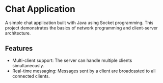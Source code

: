 # Chat Application

A simple chat application built with Java using Socket programming. This project demonstrates the basics of network programming and client-server architecture.

## Features

- Multi-client support: The server can handle multiple clients simultaneously.
- Real-time messaging: Messages sent by a client are broadcasted to all connected clients.

